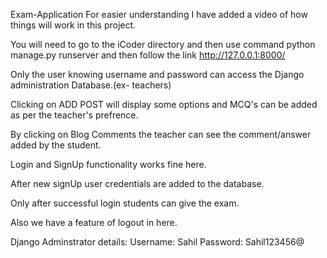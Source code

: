 Exam-Application
For easier understanding I have added a video of how things will work in this project.

You will need to go to the iCoder directory and then use command python manage.py runserver and then follow the link http://127.0.0.1:8000/

Only the user knowing username and password can access the Django administration Database.(ex- teachers)

Clicking on ADD POST will display some options and MCQ's can be added as per the teacher's prefrence.

By clicking on Blog Comments the teacher can see the comment/answer added by the student.

Login and SignUp functionality works fine here.

After new signUp user credentials are added to the database.

Only after successful login students can give the exam.

Also we have a feature of logout in here.

Django Adminstrator details: Username: Sahil Password: Sahil123456@
